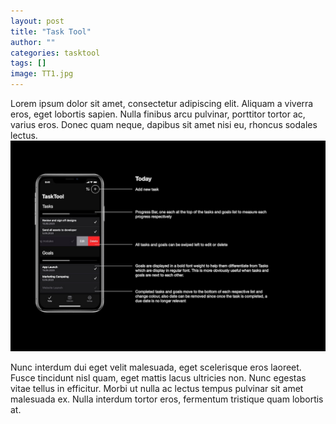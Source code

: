 ```yaml
---
layout: post
title: "Task Tool"
author: ""
categories: tasktool
tags: []
image: TT1.jpg
---
```


Lorem ipsum dolor sit amet, consectetur adipiscing elit. Aliquam a viverra eros, eget lobortis sapien. Nulla finibus arcu pulvinar, porttitor tortor ac, varius eros. Donec quam neque, dapibus sit amet nisi eu, rhoncus sodales lectus.
![TT2](/assets/img/TT2.jpg)

Nunc interdum dui eget velit malesuada, eget scelerisque eros laoreet. Fusce tincidunt nisl quam, eget mattis lacus ultricies non. Nunc egestas vitae tellus in efficitur. Morbi ut nulla ac lectus tempus pulvinar sit amet malesuada ex. Nulla interdum tortor eros, fermentum tristique quam lobortis at.